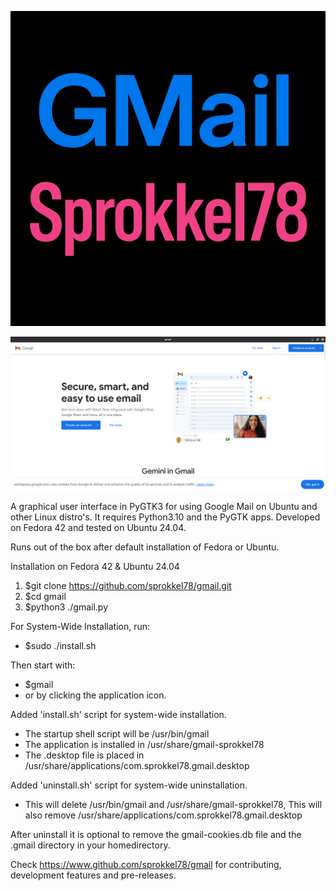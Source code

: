 ![Screenshot](https://github.com/sprokkel78/gmail/blob/main/screenshots/title.png)

![Screenshot](https://github.com/sprokkel78/gmail/blob/main/screenshots/gmail-1.png)

A graphical user interface in PyGTK3 for using Google Mail on Ubuntu and other Linux distro's. 
It requires Python3.10 and the PyGTK apps. Developed on Fedora 42 and tested on Ubuntu 24.04.

Runs out of the	box after default installation of Fedora or Ubuntu.

Installation on Fedora 42 & Ubuntu 24.04

1. $git clone https://github.com/sprokkel78/gmail.git
2. $cd gmail
3. $python3 ./gmail.py 

For System-Wide Installation, run:
- $sudo ./install.sh

Then start with:
- $gmail
- or by clicking the application icon.

Added 'install.sh' script for system-wide installation.
- The startup shell script will be /usr/bin/gmail
- The application is installed in /usr/share/gmail-sprokkel78
- The .desktop file is placed in /usr/share/applications/com.sprokkel78.gmail.desktop

Added 'uninstall.sh' script for system-wide uninstallation.
- This will delete /usr/bin/gmail and /usr/share/gmail-sprokkel78,
  This will also remove /usr/share/applications/com.sprokkel78.gmail.desktop

After uninstall it is optional to remove the gmail-cookies.db file and the .gmail directory in your homedirectory.

Check https://www.github.com/sprokkel78/gmail for contributing, development features and pre-releases.
